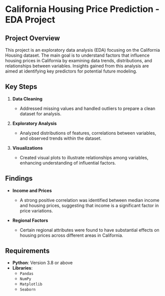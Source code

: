 
# California Housing Price Prediction - EDA Project

## Project Overview

This project is an exploratory data analysis (EDA) focusing on the California Housing dataset. The main goal is to understand factors that influence housing prices in California by examining data trends, distributions, and relationships between variables. Insights gained from this analysis are aimed at identifying key predictors for potential future modeling.

## Key Steps

1. **Data Cleaning**  
   - Addressed missing values and handled outliers to prepare a clean dataset for analysis.

2. **Exploratory Analysis**  
   - Analyzed distributions of features, correlations between variables, and observed trends within the dataset.

3. **Visualizations**  
   - Created visual plots to illustrate relationships among variables, enhancing understanding of influential factors.

## Findings

- **Income and Prices**  
   - A strong positive correlation was identified between median income and housing prices, suggesting that income is a significant factor in price variations.

- **Regional Factors**  
   - Certain regional attributes were found to have substantial effects on housing prices across different areas in California.

## Requirements

- **Python**: Version 3.8 or above
- **Libraries**: 
  - `Pandas`
  - `NumPy`
  - `Matplotlib`
  - `Seaborn`
